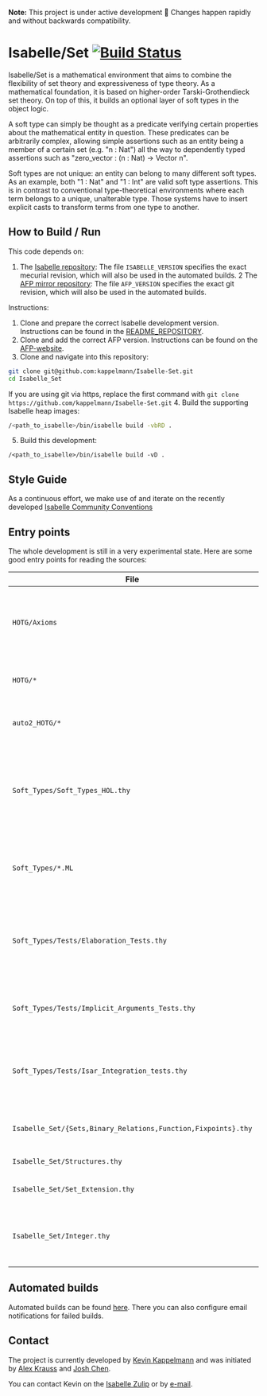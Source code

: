**Note:** This project is under active development 🚧 Changes happen rapidly and without backwards compatibility.

# Isabelle/Set [![Build Status](https://github.com/kappelmann/Isabelle-Set/actions/workflows/build.yml/badge.svg)](https://github.com/kappelmann/Isabelle-Set/actions)

Isabelle/Set is a mathematical environment that aims to combine the flexibility of set theory and expressiveness of type theory.
As a mathematical foundation, it is based on higher-order Tarski-Grothendieck set theory.
On top of this, it builds an optional layer of soft types in the object logic.

A soft type can simply be thought as a predicate verifying certain properties about the mathematical entity in question.
These predicates can be arbitrarily complex, allowing simple assertions such as an entity being a member of a certain set (e.g. "n : Nat")
all the way to dependently typed assertions such as "zero\_vector : (n : Nat) -> Vector n".

Soft types are not unique: an entity can belong to many different soft types.
As an example, both "1 : Nat" and "1 : Int" are valid soft type assertions.
This is in contrast to conventional type-theoretical environments where each term belongs to a unique, unalterable type.
Those systems have to insert explicit casts to transform terms from one type to another.

## How to Build / Run

This code depends on:
1. The [Isabelle repository](https://isabelle.in.tum.de/repos/isabelle):
   The file `ISABELLE_VERSION` specifies the exact mecurial revision,
   which will also be used in the automated builds.
2  The [AFP mirror repository](https://github.com/isabelle-prover/mirror-afp-devel/):
   The file `AFP_VERSION` specifies the exact git revision,
   which will also be used in the automated builds.

Instructions:
1. Clone and prepare the correct Isabelle development version.
   Instructions can be found in the
   [README_REPOSITORY](https://isabelle.in.tum.de/repos/isabelle/file/tip/README_REPOSITORY).
2. Clone and add the correct AFP version.
   Instructions can be found on the
   [AFP-website](https://www.isa-afp.org/using.html).
3. Clone and navigate into this repository:
  ```bash
  git clone git@github.com:kappelmann/Isabelle-Set.git
  cd Isabelle_Set
  ```
  If you are using git via https, replace the first command with
  `git clone https://github.com/kappelmann/Isabelle-Set.git`
4. Build the supporting Isabelle heap images:
  ```bash
  /<path_to_isabelle>/bin/isabelle build -vbRD .
  ```
5. Build this development:
  ```
  /<path_to_isabelle>/bin/isabelle build -vD .
  ```

## Style Guide

As a continuous effort, we make use of and iterate on the recently developed
[Isabelle Community Conventions](https://isabelle.systems/conventions/)

## Entry points

The whole development is still in a very experimental state.
Here are some good entry points for reading the sources:

File | Content
-----|--------
`HOTG/Axioms` | Axiomatisation of Tarski-Grothendieck set theory embedded in higher-order logic (HOTG).
`HOTG/*` | Basic set-theoretic results using HOTG.
`auto2_HOTG/*` | Experimental setup of the [auto2](https://www.isa-afp.org/entries/Auto2_HOL.html) prover for HOTG.
`Soft_Types/Soft_Types_HOL.thy` | Notion of soft type (based on HOL), types as predicates, function types, intersection types, etc.
`Soft_Types/*.ML` | Infrastructure for soft types: elaboration, unification, context data, etc.
`Soft_Types/Tests/Elaboration_Tests.thy` | Some examples of how soft type elaboration works, but mostly in the form of test cases.
`Soft_Types/Tests/Implicit_Arguments_Tests.thy` | Demonstrates automatic insertion of implicit arguments
`Soft_Types/Tests/Isar_Integration_tests.thy` | Demonstrates automatic generation of typing assumptions in proof contexts.
`Isabelle_Set/{Sets,Binary_Relations,Function,Fixpoints}.thy` | Further set-theoretic concepts with soft types
`Isabelle_Set/Structures.thy` | Basic syntax for structures
`Isabelle_Set/Set_Extension.thy` | Definitional set extension principle
`Isabelle_Set/Integer.thy` | Application of the set extension principle to construct `ℤ ⊇ ℕ`

## Automated builds

Automated builds can be found [here](https://github.com/kappelmann/Isabelle-Set/actions).
There you can also configure email notifications for failed builds.

## Contact

The project is currently developed by [Kevin Kappelmann](https://www21.in.tum.de/~kappelmk/)
and was initiated by [Alex Krauss](https://www21.in.tum.de/~krauss/) and [Josh Chen](https://joshchen.io/).

You can contact Kevin on the [Isabelle Zulip](https://isabelle.zulipchat.com/) or by [e-mail](kevin.kappelmann@tum.de).
